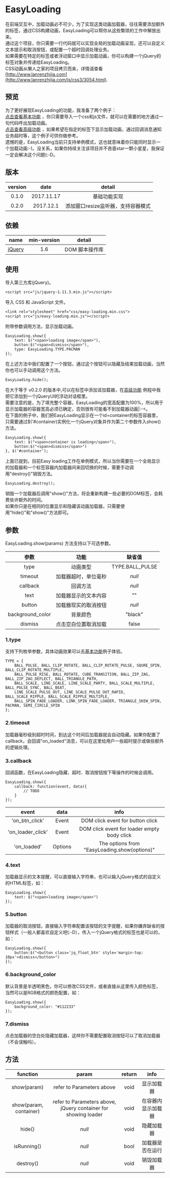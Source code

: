 # EasyLoading
在前端交互中，加载动画必不可少，为了实现这类动画加载器，往往需要添加额外的标签，通过CSS构建动画，EasyLoading可以帮你从这些繁琐的工作中解放出来。  
通过这个项目，你只需要一行代码就可以实现全局的加载动画呈现，还可以自定义文本提示和取消按钮，或配置一个超时回调处理业务。  
如果需要在特定的标签或者浮动窗口中显示加载动画，你可以构建一个jQuery的标签对象并传递给EasyLoading。  
CSS动画从懒人之家的项目拷贝而来，详情请查看 [http://www.lanrenzhijia.com](http://www.lanrenzhijia.com/js/css3/3054.html).

## 预览
为了更好展现EasyLoading的功能，我准备了两个例子：  
[点击查看基本功能](https://yeye0922.github.io/EasyLoading) ，你只需要导入一个css和js文件，就可以在需要的地方通过一句代码呼出加载动画。  
[点击查看高级功能](https://yeye0922.github.io/EasyLoading/advanced) ，如果希望在指定的标签下显示加载动画，通过回调消息通知业务超时等，这个例子可供你做参考。  
遗憾的是，EasyLoading当前只支持单例模式，这也就意味着你只能同时显示一个加载动画:-)。没关系，如果你持续关注该项目并不吝啬star一颗小星星，我保证一定会解决这个问题(:-D。

## 版本  

| version  | date | detail        | 
| :-------:|:----:|:-------------:|
| 0.1.0    | 2017.11.17 | 基础功能实现      | 
| 0.2.0    | 2017.12.1 | 添加窗口resize监听器，支持容器模式      | 

## 依赖  

| name  | min-version | detail    | 
| :-------:|:----:|:-------------:|
| [jQuery](http://jquery.com/)   | 1.6  | DOM 脚本操作库 | 

## 使用   
导入第三方库(jQuery)。

    <script src="js/jquery-1.11.3.min.js"></script>
    
导入 CSS 和 JavaScript 文件。

    <link rel="stylesheet" href="css/easy-loading.min.css">
    <script src="js/easy-loading.min.js"></script>
    
附带参数调用方法，显示加载动画。

    EasyLoading.show({
        text: $("<span>loading image</span>"),
        button:$("<span>dismiss</span>"),
        type: EasyLoading.TYPE.PACMAN
    });
    
在上述方法中我们配置了一个按钮，通过这个按钮可以隐藏及结束加载动画，当然你也可以手动调用这个方法。  

    EasyLoading.hide();
    
在大于等于 v0.2.0 的版本中,可以在标签中添加该加载器，在[高级功能](https://yeye0922.github.io/EasyLoading/advanced) 例程中我把它添加到一个jQueryUI的浮动对话框里。  
需要注意的是，为了填充整个容器，EasyLoading的宽高配置为100%，所以用于显示加载器的容器宽高必须已确定，否则很有可能看不到加载器动画|:-<。  
在下面的例子中，我们把EasyLoading显示在一个id=container的标签容器里，只需要通过$('#container)实例化一个jQuery对象并作为第二个参数传入show()方法。
    
    EasyLoading.show({
        text: $("<span>container is loading</span>"),
        button:$("<span>dismiss</span>")
    }, $('#container');

上面已提到，目前Easy loading工作在单例模式，所以当你需要在一个全局显示的加载器和一个标签容器内加载器间来回切换的时候，需要手动调用"destroy()"销毁方法。  

    EasyLoading.destroy();

销毁一个加载器后调用"show()"方法，将会重新构建一些必要的DOM标签，会耗费些许额外的时间。  
如果你只是在相同的位置显示和隐藏该动画加载器，只需要使用"hide()"和"show()"方法即可。
     
## 参数  
EasyLoading.show(params) 方法支持以下可选参数。  

| 参数    | 功能      | 缺省值 |
| :-------:|:-------------:|:------:|
| type     | 动画类型 | TYPE.BALL_PULSE|
| timeout  | 加载器超时，单位毫秒 | _null_|
| callback  | 回调方法 | _null_|
| text      | 加载器显示的文本内容| ""|
| button      | 加载器现实的取消按钮 | _null_|
| background_color | 背景颜色 | "black"|
| dismiss      | 点击空白位置取消加载 | false |

### 1.type
支持下列枚举参数，具体动画效果可以去[基本功能](https://yeye0922.github.io/EasyLoading)例子体验。   

    TYPE = {
        BALL_PULSE, BALL_CLIP_ROTATE, BALL_CLIP_ROTATE_PULSE, SQURE_SPIN, BALL_CLIP_ROTATE_MULTIPLE, 
        BALL_PULSE_RISE, BALL_ROTATE, CUBE_TRANSITION, BALL_ZIP_ZAG, BALL_ZIP_ZAG_DEFLECT, BALL_TRIANGLE_PATH, 
        BALL_SCALE, LINE_SCALE, LINE_SCALE_PARTY, BALL_SCALE_MULTIPLE, BALL_PULSE_SYNC, BALL_BEAT, 
        LINE_SCALE_PULSE_OUT, LINE_SCALE_PULSE_OUT_RAPID, BALL_SCALE_RIPPLE, BALL_SCALE_RIPPLE_MULTIPLE,
        BALL_SPIN_FADE_LOADER, LINK_SPIN_FADE_LOADER, TRIANGLE_SKEW_SPIN, PACMAN, SEMI_CIRCLE_SPIN
    };

### 2.timeout
加载器毫秒级别超时时间，到达这个时间后加载器就会自动隐藏。如果你配置了callback，会回调"on_loaded"消息，可以在这里给用户一些超时提示或做些额外的逻辑处理。
    
### 3.callback
回调函数，在EasyLoading隐藏、超时、取消按钮按下等操作的时候会调用。  

    EasyLoading.show({
        callback: function(event, data){
            // TODO
        }
    });
    
| event    | data      | info |
| :-------:|:-------------:|:------:|
| 'on_btn_click'     | Event | DOM click event for button click|
|'on_loader_click'     | Event | DOM click event for loader empty body click|
| 'on_loaded'      | Options | The options from "EasyLoading.show(options)"|

### 4.text
加载器显示的文本提醒，可以直接输入字符串，也可以输入jQuery格式的自定义的HTML标签，如：
    
    EasyLoading.show({
        text: $("<span>loading image</span>")
    });

### 5.button
加载器的取消按钮，直接输入字符串配置该按钮的文字提醒，如果你嫌弃缺省的按钮样式（一般人都喜欢自定义吧(:-D），传入一个jQuery格式的标签也是可以的，如：

    EasyLoading.show({
        button:$("<button class='jq_float_btn' style='margin-top: 10px'>dismiss</button>")
    });

### 6.background_color
默认背景是半透明黑色，你可以修改CSS文件，或者直接从这里传入颜色标签，当然可以是RGB格式的颜色配置，如：

    EasyLoading.show({
        background_color: "#112233"
    });

### 7.dismiss
点击加载器的空白处隐藏加载器，这样你不需要配置取消按钮可以了取消加载器（不会误触吗）。

## 方法  
| function    | param      |  return | info |
| :-------:|:-------------:|:------:|:------:|
| show(param)     | refer to Parameters above | void | 显示加载器|
| show(param, container)     | refer to Parameters above, jQuery container for showing loader | void | 在容器内显示加载器|
| hide()      | _null_ | void | 隐藏加载器|
| isRunning()    |  _null_ | bool | 加载器是否在运行|
| destroy()     | _null_ | void | 销毁加载器|